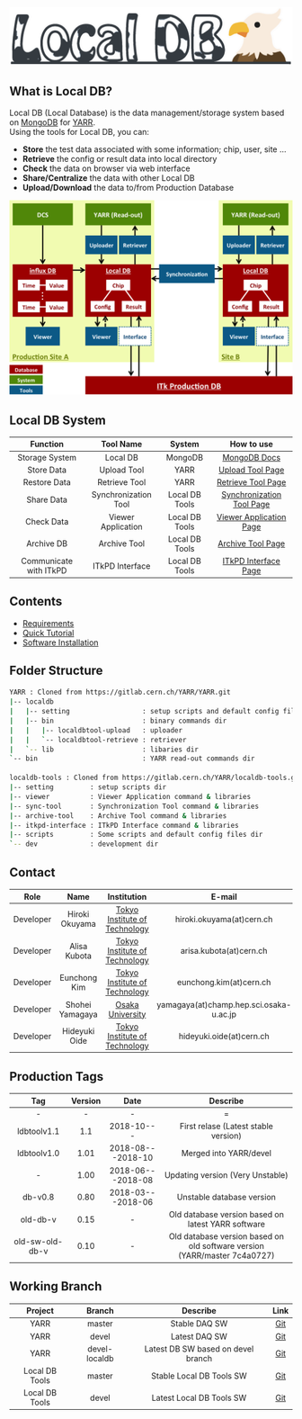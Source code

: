 ![Local DB](images/logo.png)

## What is Local DB?
Local DB (Local Database) is the data management/storage system based on [MongoDB](https://docs.mongodb.com/) for [YARR](https://gitlab.cern.ch/YARR).<br>
Using the tools for Local DB, you can:

- **Store** the test data associated with some information; chip, user, site ...
- **Retrieve** the config or result data into local directory
- **Check** the data on browser via web interface
- **Share/Centralize** the data with other Local DB
- **Upload/Download** the data to/from Production Database

![Local DB System Overview](images/overview.png)

## Local DB System

|Function              |Tool Name           |System        |How to use                                |
|:--------------------:|:------------------:|:------------:|:----------------------------------------:|
|Storage System        |Local DB            |MongoDB       |[MongoDB Docs](https://docs.mongodb.com/) |
|Store Data            |Upload Tool         |YARR          |[Upload Tool Page](upload.md)             |
|Restore Data          |Retrieve Tool       |YARR          |[Retrieve Tool Page](retrieve.md)         |
|Share Data            |Synchronization Tool|Local DB Tools|[Synchronization Tool Page](sync.md)      |
|Check Data            |Viewer Application  |Local DB Tools|[Viewer Application Page](viewer.md)      |
|Archive DB            |Archive Tool        |Local DB Tools|[Archive Tool Page](archive.md)           |
|Communicate with ITkPD|ITkPD Interface     |Local DB Tools|[ITkPD Interface Page](itkpd-interface.md)|

## Contents
* [Requirements](requirements.md)
* [Quick Tutorial](tutorial.md)
* [Software Installation](install.md)

## Folder Structure
```bash
YARR : Cloned from https://gitlab.cern.ch/YARR/YARR.git
|-- localdb
|   |-- setting                  : setup scripts and default config files dir
|   |-- bin                      : binary commands dir
|   |   |-- localdbtool-upload   : uploader
|   |   `-- localdbtool-retrieve : retriever
|   `-- lib                      : libaries dir
`-- bin                          : YARR read-out commands dir

localdb-tools : Cloned from https://gitlab.cern.ch/YARR/localdb-tools.git
|-- setting         : setup scripts dir
|-- viewer          : Viewer Application command & libraries
|-- sync-tool       : Synchronization Tool command & libraries
|-- archive-tool    : Archive Tool command & libraries
|-- itkpd-interface : ITkPD Interface command & libraries
|-- scripts         : Some scripts and default config files dir
`-- dev             : development dir
```

## Contact
|Role     |Name           |Institution                                                                        |E-mail                                 |
|:-------:|:-------------:|:---------------------------------------------------------------------------------:|:-------------------------------------:|
|Developer|Hiroki Okuyama |[Tokyo Institute of Technology](http://www-hep.phys.titech.ac.jp/jlab/index_e.html)|hiroki.okuyama(at)cern.ch              |
|Developer|Alisa Kubota   |[Tokyo Institute of Technology](http://www-hep.phys.titech.ac.jp/jlab/index_e.html)|arisa.kubota(at)cern.ch                |
|Developer|Eunchong Kim   |[Tokyo Institute of Technology](http://www-hep.phys.titech.ac.jp/jlab/index_e.html)|eunchong.kim(at)cern.ch                |
|Developer|Shohei Yamagaya|[Osaka University](http://osksn2.hep.sci.osaka-u.ac.jp/member.html)                |yamagaya(at)champ.hep.sci.osaka-u.ac.jp|
|Developer|Hideyuki Oide  |[Tokyo Institute of Technology](http://www-hep.phys.titech.ac.jp/jlab/index_e.html)|hideyuki.oide(at)cern.ch               |

## Production Tags

|Tag            |Version|Date             |Describe                                                                 |
|:-------------:|:-----:|:---------------:|:-----------------------------------------------------------------------:|
|-              |-      |-                |=                                                                        |
|ldbtoolv1.1    |1.1    |2018-10---       |First relase (Latest stable version)                                     |
|ldbtoolv1.0    |1.01   |2018-08---2018-10|Merged into YARR/devel                                                   |
|-              |1.00   |2018-06---2018-08|Updating version (Very Unstable)                                         |
|db-v0.8        |0.80   |2018-03---2018-06|Unstable database version                                                |
|old-db-v       |0.15   |-                |Old database version based on latest YARR software                       |
|old-sw-old-db-v|0.10   |-                |Old database version based on old software version (YARR/master 7c4a0727)|

## Working Branch
|Project       |Branch       |Describe                          |Link                                                        |
|:------------:|:-----------:|:--------------------------------:|:----------------------------------------------------------:|
|YARR          |master       |Stable DAQ SW                     |[Git](https://gitlab.cern.ch/YARR/YARR/tree/master)         |
|YARR          |devel        |Latest DAQ SW                     |[Git](https://gitlab.cern.ch/YARR/YARR/tree/devel)          |
|YARR          |devel-localdb|Latest DB SW based on devel branch|[Git](https://gitlab.cern.ch/YARR/YARR/tree/devel-localdb)  |
|Local DB Tools|master       |Stable Local DB Tools SW          |[Git](https://gitlab.cern.ch/YARR/localdb-tools/tree/master)|
|Local DB Tools|devel        |Latest Local DB Tools SW          |[Git](https://gitlab.cern.ch/YARR/localdb-tools/tree/devel) |
